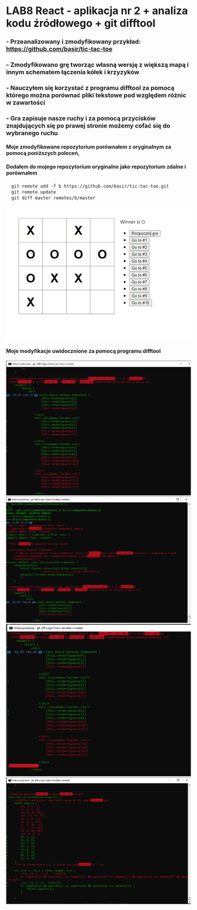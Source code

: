 # LAB8 React - aplikacja nr 2 + analiza kodu źródłowego + git difftool

### - Przeanalizowany i zmodyfikowany przykład: https://github.com/basir/tic-tac-toe
### - Zmodyfikowano grę tworząc własną wersję z większą mapą i innym schematem łączenia kółek i krzyzyków
### - Nauczyłem się korzystać z programu difftool za pomocą którego można porównać pliki tekstowe pod względem różnic w zawartości 
### - Gra zapisuje nasze ruchy i za pomocą przycisków znajdujących się po prawej stronie możemy cofać się do wybranego ruchu

#### Moje zmodyfikowane repozytorium porównałem z oryginalnym za pomocą poniższych poleceń,
#### Dodałem do mojego repozytorium oryginalne jako repozytorium zdalne i porównałem
      git remote add -f b https://github.com/basir/tic-tac-toe.git
      git remote update
      git diff master remotes/b/master
      
![strona głóna](/Lab8/skr/1.PNG)

#### Moje modyfikacje uwidocznione za pomocą programu difftool
![strona głóna](/Lab8/skr/2.PNG)
![strona głóna](/Lab8/skr/3.PNG)
![strona głóna](/Lab8/skr/4.PNG)
![strona głóna](/Lab8/skr/5.PNG)


